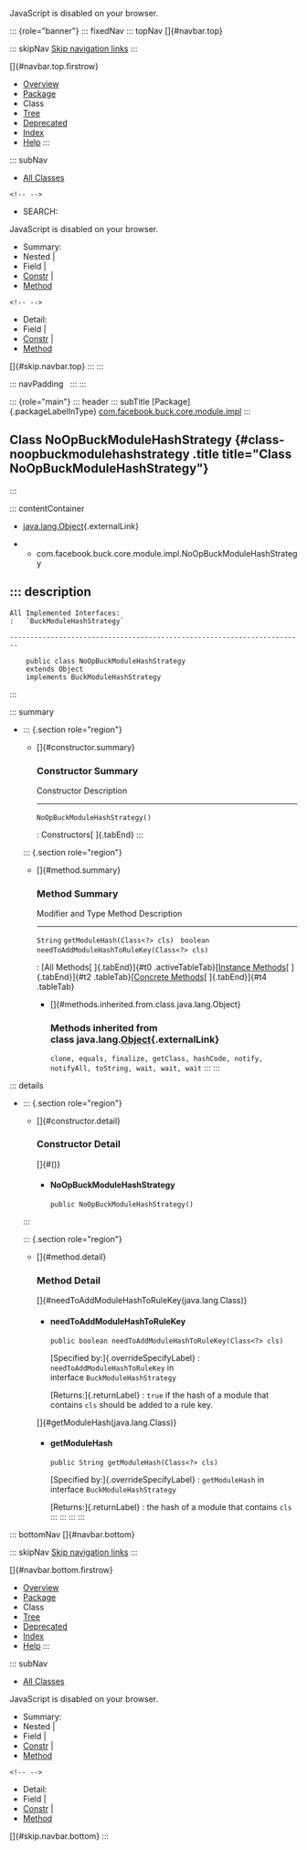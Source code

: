 <div>

JavaScript is disabled on your browser.

</div>

::: {role="banner"}
::: fixedNav
::: topNav
[]{#navbar.top}

::: skipNav
[Skip navigation links](#skip.navbar.top "Skip navigation links")
:::

[]{#navbar.top.firstrow}

-   [Overview](../../../../../../index.html)
-   [Package](package-summary.html)
-   Class
-   [Tree](package-tree.html)
-   [Deprecated](../../../../../../deprecated-list.html)
-   [Index](../../../../../../index-all.html)
-   [Help](../../../../../../help-doc.html)
:::

::: subNav
-   [All Classes](../../../../../../allclasses.html)

```{=html}
<!-- -->
```
-   SEARCH:

<div>

<div>

JavaScript is disabled on your browser.

</div>

</div>

<div>

-   Summary: 
-   Nested \| 
-   Field \| 
-   [Constr](#constructor.summary) \| 
-   [Method](#method.summary)

```{=html}
<!-- -->
```
-   Detail: 
-   Field \| 
-   [Constr](#constructor.detail) \| 
-   [Method](#method.detail)

</div>

[]{#skip.navbar.top}
:::
:::

::: navPadding
 
:::
:::

::: {role="main"}
::: header
::: subTitle
[Package]{.packageLabelInType} [com.facebook.buck.core.module.impl](package-summary.html)
:::

## Class NoOpBuckModuleHashStrategy {#class-noopbuckmodulehashstrategy .title title="Class NoOpBuckModuleHashStrategy"}
:::

::: contentContainer
-   [java.lang.Object](http://docs.oracle.com/javase/7/docs/api/java/lang/Object.html?is-external=true "class or interface in java.lang"){.externalLink}

-   -   com.facebook.buck.core.module.impl.NoOpBuckModuleHashStrategy

::: description
-   

    All Implemented Interfaces:
    :   `BuckModuleHashStrategy`

    ------------------------------------------------------------------------

        public class NoOpBuckModuleHashStrategy
        extends Object
        implements BuckModuleHashStrategy
:::

::: summary
-   ::: {.section role="region"}
    -   []{#constructor.summary}

        ### Constructor Summary

          Constructor                      Description
          -------------------------------- -------------
          `NoOpBuckModuleHashStrategy()`    

          : Constructors[ ]{.tabEnd}
    :::

    ::: {.section role="region"}
    -   []{#method.summary}

        ### Method Summary

          Modifier and Type   Method                                         Description
          ------------------- ---------------------------------------------- -------------
          `String`            `getModuleHash​(Class<?> cls)`                   
          `boolean`           `needToAddModuleHashToRuleKey​(Class<?> cls)`    

          : [All Methods[ ]{.tabEnd}]{#t0 .activeTableTab}[[Instance
          Methods](javascript:show(2);)[ ]{.tabEnd}]{#t2
          .tableTab}[[Concrete
          Methods](javascript:show(8);)[ ]{.tabEnd}]{#t4 .tableTab}

        -   []{#methods.inherited.from.class.java.lang.Object}

            ### Methods inherited from class java.lang.[Object](http://docs.oracle.com/javase/7/docs/api/java/lang/Object.html?is-external=true "class or interface in java.lang"){.externalLink}

            `clone, equals, finalize, getClass, hashCode, notify, notifyAll, toString, wait, wait, wait`
    :::
:::

::: details
-   ::: {.section role="region"}
    -   []{#constructor.detail}

        ### Constructor Detail

        []{#<init>()}

        -   #### NoOpBuckModuleHashStrategy

                public NoOpBuckModuleHashStrategy()
    :::

    ::: {.section role="region"}
    -   []{#method.detail}

        ### Method Detail

        []{#needToAddModuleHashToRuleKey(java.lang.Class)}

        -   #### needToAddModuleHashToRuleKey

            ``` methodSignature
            public boolean needToAddModuleHashToRuleKey​(Class<?> cls)
            ```

            [Specified by:]{.overrideSpecifyLabel}
            :   `needToAddModuleHashToRuleKey` in
                interface `BuckModuleHashStrategy`

            [Returns:]{.returnLabel}
            :   `true` if the hash of a module that contains `cls`
                should be added to a rule key.

        []{#getModuleHash(java.lang.Class)}

        -   #### getModuleHash

            ``` methodSignature
            public String getModuleHash​(Class<?> cls)
            ```

            [Specified by:]{.overrideSpecifyLabel}
            :   `getModuleHash` in interface `BuckModuleHashStrategy`

            [Returns:]{.returnLabel}
            :   the hash of a module that contains `cls`
    :::
:::
:::
:::

::: bottomNav
[]{#navbar.bottom}

::: skipNav
[Skip navigation links](#skip.navbar.bottom "Skip navigation links")
:::

[]{#navbar.bottom.firstrow}

-   [Overview](../../../../../../index.html)
-   [Package](package-summary.html)
-   Class
-   [Tree](package-tree.html)
-   [Deprecated](../../../../../../deprecated-list.html)
-   [Index](../../../../../../index-all.html)
-   [Help](../../../../../../help-doc.html)
:::

::: subNav
-   [All Classes](../../../../../../allclasses.html)

<div>

<div>

JavaScript is disabled on your browser.

</div>

</div>

<div>

-   Summary: 
-   Nested \| 
-   Field \| 
-   [Constr](#constructor.summary) \| 
-   [Method](#method.summary)

```{=html}
<!-- -->
```
-   Detail: 
-   Field \| 
-   [Constr](#constructor.detail) \| 
-   [Method](#method.detail)

</div>

[]{#skip.navbar.bottom}
:::
